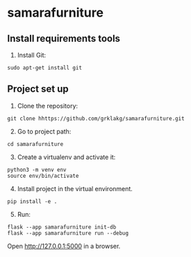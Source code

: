 # samarafurniture
## Install requirements tools

1. Install Git:
```
sudo apt-get install git
```

## Project set up

1. Clone the repository:
```
git clone hhttps://github.com/grklakg/samarafurniture.git
```

2. Go to project path:
```
cd samarafurniture
```

3. Create a virtualenv and activate it:
```
python3 -m venv env
source env/bin/activate
```

4. Install project in the virtual environment.
```
pip install -e .
```

5. Run:
```
flask --app samarafurniture init-db
flask --app samarafurniture run --debug
```

Open http://127.0.0.1:5000 in a browser.